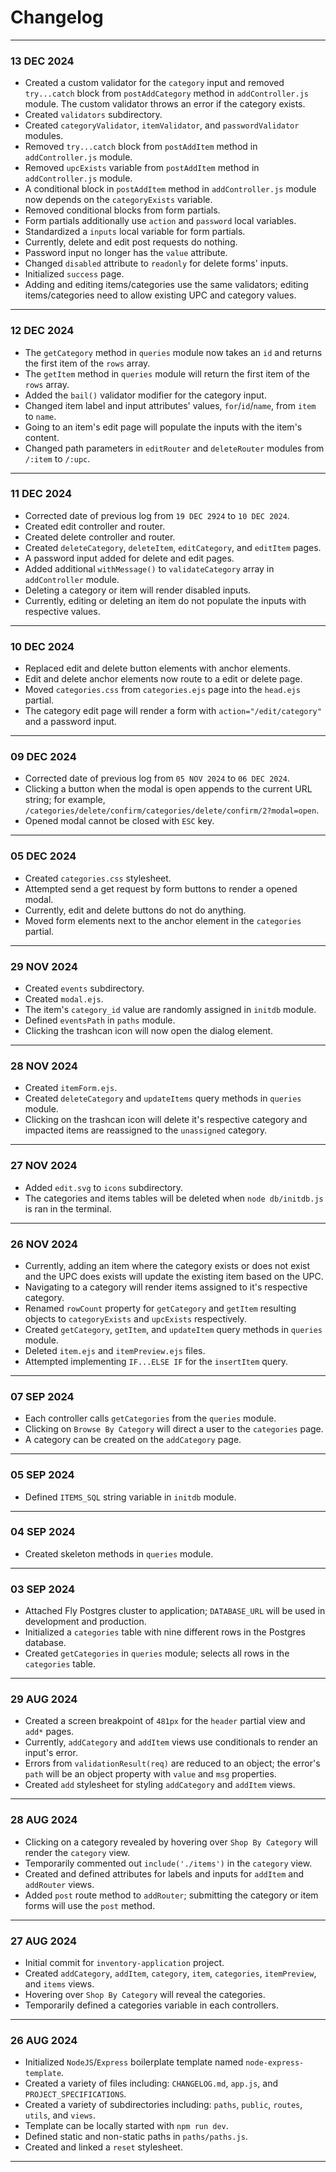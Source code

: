 # Changelog
---
### 13 DEC 2024
- Created a custom validator for the `category` input and removed `try...catch` block from `postAddCategory` method in `addController.js` module. The custom validator throws an error if the category exists.
- Created `validators` subdirectory.
- Created `categoryValidator`, `itemValidator`, and `passwordValidator` modules.
- Removed `try...catch` block from `postAddItem` method in `addController.js` module.
- Removed `upcExists` variable from `postAddItem` method in `addController.js` module.
- A conditional block in `postAddItem` method in `addController.js` module now depends on the `categoryExists` variable.
- Removed conditional blocks from form partials.
- Form partials additionally use `action` and `password` local variables.
- Standardized a `inputs` local variable for form partials.
- Currently, delete and edit post requests do nothing.
- Password input no longer has the `value` attribute.
- Changed `disabled` attribute to `readonly` for delete forms' inputs.
- Initialized `success` page.
- Adding and editing items/categories use the same validators; editing items/categories need to allow existing UPC and category values.
---
### 12 DEC 2024
- The `getCategory` method in `queries` module now takes an `id` and returns the first item of the `rows` array.
- The `getItem` method in `queries` module will return the first item of the `rows` array.
- Added the `bail()` validator modifier for the category input.
- Changed item label and input attributes' values, `for`/`id`/`name`, from `item` to `name`.
- Going to an item's edit page will populate the inputs with the item's content.
- Changed path parameters in `editRouter` and `deleteRouter` modules from `/:item` to `/:upc`.  
---
### 11 DEC 2024
- Corrected date of previous log from `19 DEC 2924` to `10 DEC 2024`.
- Created edit controller and router.
- Created delete controller and router.
- Created `deleteCategory`, `deleteItem`, `editCategory`, and `editItem` pages.
- A password input added for delete and edit pages.
- Added additional `withMessage()` to `validateCategory` array in `addController` module.
- Deleting a category or item will render disabled inputs.
- Currently, editing or deleting an item do not populate the inputs with respective values.
---
### 10 DEC 2024
- Replaced edit and delete button elements with anchor elements.
- Edit and delete anchor elements now route to a edit or delete page.
- Moved `categories.css` from `categories.ejs` page into the `head.ejs` partial.
- The category edit page will render a form with `action="/edit/category"` and a password input.
---
### 09 DEC 2024
- Corrected date of previous log from `05 NOV 2024` to `06 DEC 2024`.
- Clicking a button when the modal is open appends to the current URL string; for example, `/categories/delete/confirm/categories/delete/confirm/2?modal=open`.
- Opened modal cannot be closed with `ESC` key.
---
### 05 DEC 2024
- Created `categories.css` stylesheet.
- Attempted send a get request by form buttons to render a opened modal.
- Currently, edit and delete buttons do not do anything.
- Moved form elements next to the anchor element in the `categories` partial.
---
### 29 NOV 2024
- Created `events` subdirectory.
- Created `modal.ejs`.
- The item's `category_id` value are randomly assigned in `initdb` module.
- Defined `eventsPath` in `paths` module.
- Clicking the trashcan icon will now open the dialog element.
---
### 28 NOV 2024
- Created `itemForm.ejs`.
- Created `deleteCategory` and `updateItems` query methods in `queries` module.
- Clicking on the trashcan icon will delete it's respective category and impacted items are reassigned to the `unassigned` category.
---
### 27 NOV 2024
- Added `edit.svg` to `icons` subdirectory.
- The categories and items tables will be deleted when `node db/initdb.js` is ran in the terminal.
---
### 26 NOV 2024
- Currently, adding an item where the category exists or does not exist and the UPC does exists will update the existing item based on the UPC.
- Navigating to a category will render items assigned to it's respective category.
- Renamed `rowCount` property for `getCategory` and `getItem` resulting objects to `categoryExists` and `upcExists` respectively.
- Created `getCategory`, `getItem`, and `updateItem` query methods in `queries` module. 
- Deleted `item.ejs` and `itemPreview.ejs` files.
- Attempted implementing `IF...ELSE IF` for the `insertItem` query.
---
### 07 SEP 2024
- Each controller calls `getCategories` from the `queries` module.
- Clicking on `Browse By Category` will direct a user to the `categories` page.
- A category can be created on the `addCategory` page.
---
### 05 SEP 2024
- Defined `ITEMS_SQL` string variable in `initdb` module.
---
### 04 SEP 2024
- Created skeleton methods in `queries` module.
---
### 03 SEP 2024
- Attached Fly Postgres cluster to application; `DATABASE_URL` will be used in development and production.
- Initialized a `categories` table with nine different rows in the Postgres database.
- Created `getCategories` in `queries` module; selects all rows in the `categories` table.
---
### 29 AUG 2024
- Created a screen breakpoint of `481px` for the `header` partial view and `add*` pages.
- Currently, `addCategory` and `addItem` views use conditionals to render an input's error.
- Errors from `validationResult(req)` are reduced to an object; the error's `path` will be an object property with `value` and `msg` properties.
- Created `add` stylesheet for styling `addCategory` and `addItem` views.
---
### 28 AUG 2024
- Clicking on a category revealed by hovering over `Shop By Category` will render the `category` view.
- Temporarily commented out `include('./items')` in the `category` view.
- Created and defined attributes for labels and inputs for `addItem` and `addRouter` views.
- Added `post` route method to `addRouter`; submitting the category or item forms will use the `post` method.
---
### 27 AUG 2024
- Initial commit for `inventory-application` project.
- Created `addCategory`, `addItem`, `category`, `item`, `categories`, `itemPreview`, and `items` views.
- Hovering over `Shop By Category` will reveal the categories.
- Temporarily defined a categories variable in each controllers.
---
### 26 AUG 2024
- Initialized `NodeJS`/`Express` boilerplate template named `node-express-template`.
- Created a variety of files including: `CHANGELOG.md`, `app.js`, and `PROJECT_SPECIFICATIONS`.
- Created a variety of subdirectories including: `paths`, `public`, `routes`, `utils`, and `views`.
- Template can be locally started with `npm run dev`.
- Defined static and non-static paths in `paths/paths.js`.
- Created and linked a `reset` stylesheet.
---